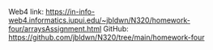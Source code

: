 Web4 link:
https://in-info-web4.informatics.iupui.edu/~jbldwn/N320/homework-four/arraysAssignment.html
GitHub:
https://github.com/jbldwn/N320/tree/main/homework-four
